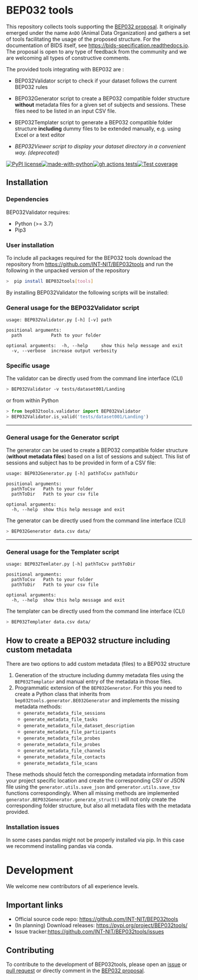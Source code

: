 # BEP032 tools

This repository collects tools supporting the [BEP032 proposal](https://bids.neuroimaging.io/bep032). It originally emerged under the name `AnDO` (Animal Data Organization) and gathers a set of tools facilitating the usage of the proposed structure. For the documentation of BIDS itself, see https://bids-specification.readthedocs.io. The proposal is open to any type of feedback from the community and we are welcoming all types of constructive comments.

The provided tools integrating with BEP032 are :

- BEP032Validator script to check if your dataset follows the current BEP032 rules

- BEP032Generator script to create a BEP032 compatible folder structure **without** metadata files for a given set of subjects and sessions. These files need to be listed in an input CSV file.

- BEP032Templater script to generate a BEP032 compatible folder structure **including** dummy files to be extended manually, e.g. using Excel or a text editor

- _BEP032Viewer script to display your dataset directory in a convenient way. (deprecated)_

[![PyPI license](https://img.shields.io/pypi/l/ansicolortags.svg)](https://pypi.python.org/pypi/ansicolortags/)[![made-with-python](https://img.shields.io/badge/Made%20with-Python-1f425f.svg)](https://www.python.org/)[![gh actions tests](https://github.com/INT-NIT/BEP032tools/actions/workflows/run_tests.yml/badge.svg?branch=master)](https://github.com/INT-NIT/BEP032tools/actions)[![Test coverage](https://coveralls.io/repos/github/INT-NIT/BEP032tools/badge.svg?branch=master)](https://coveralls.io/github/INT-NIT/BEP032tools?branch=master)

## Installation

### Dependencies

BEP032Validator requires:

- Python (>= 3.7)
- Pip3

### User installation

To include all packages required for the BEP032 tools download the repository from https://github.com/INT-NIT/BEP032tools and run the following in the unpacked version of the repository
```bash
>  pip install BEP032tools[tools]
```

By installing BEP032Validator the following scripts will be installed:

### General usage for the BEP032Validator script

```term
usage: BEP032Validator.py [-h] [-v] path

positional arguments:
  path           Path to your folder

optional arguments:  -h, --help     show this help message and exit
  -v, --verbose  increase output verbosity

```

### Specific usage

The validator can be directly used from the command line interface (CLI)

```bash
> BEP032Validator -v tests/dataset001/Landing

```

or from within Python

```python
> from bep032tools.validator import BEP032Validator
> BEP032Validator.is_valid('tests/dataset001/Landing')
```



-----------
### General usage for the Generator script 

The generator can be used to create a BEP032 compatible folder structure (**without metadata files**) based on a list of sessions and subject. This list of sessions and subject has to be provided in form of a CSV file:

```term
usage: BEP032Generator.py [-h] pathToCsv pathToDir

positional arguments:
  pathToCsv   Path to your folder
  pathToDir   Path to your csv file

optional arguments:
  -h, --help  show this help message and exit
```

The generator can be directly used from the command line interface (CLI)

```bash
> BEP032Generator data.csv data/

```


-----------

### General usage for the Templater script 

```term
usage: BEP032Temlater.py [-h] pathToCsv pathToDir

positional arguments:
  pathToCsv   Path to your folder
  pathToDir   Path to your csv file

optional arguments:
  -h, --help  show this help message and exit
```

The templater can be directly used from the command line interface (CLI)

```bash
> BEP032Templater data.csv data/

```

## How to create a BEP032 structure **including** custom metadata

There are two options to add custom metadata (files) to a BEP032 structure

1) Generation of the structure including dummy metadata files using the `BEP032Templator` and manual entry of the metadata in those files.
2) Programmatic extension of the `BEP032Generator`. For this you need to create a Python class that inherits from `bep032tools.generator.BE032Generator` and implements the missing metadata methods:
    - `generate_metadata_file_sessions`
    - `generate_metadata_file_tasks`
    - `generate_metadata_file_dataset_description`
    - `generate_metadata_file_participants`
    - `generate_metadata_file_probes`
    - `generate_metadata_file_probes`
    - `generate_metadata_file_channels`
    - `generate_metadata_file_contacts`
    - `generate_metadata_file_scans`
    
  These methods should fetch the corresponding metadata information from your project specific location and create the corresponding CSV or JSON file using the `generator.utils.save_json` and `generator.utils.save_tsv` functions correspondingly. When all missing methods are implemented `generator.BEP032Generator.generate_struct()` will not only create the corresponding folder structure, but also all metadata files with the metadata provided.

### Installation issues

In some cases pandas might not be properly installed via pip. In this case we recommend installing pandas via conda.

# Development

We welcome new contributors of all experience levels.

Important links
---------------

- Official source code repo: https://github.com/INT-NIT/BEP032tools
- (In planning) Download releases: https://pypi.org/project/BEP032tools/
- Issue tracker:https://github.com/INT-NIT/BEP032tools/issues

    
Contributing
------------

To contribute to the development of BEP032tools, please open an [issue](https://github.com/INT-NIT/BEP032tools/issues) or [pull request](https://github.com/INT-NIT/BEP032tools/pulls) or directly comment in the [BEP032 proposal](https://bids.neuroimaging.io/bep032).
